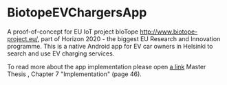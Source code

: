 # BiotopeEVChargersApp

A proof-of-concept for EU IoT project bIoTope http://www.biotope-project.eu/, part of Horizon 2020 - the biggest EU Research and Innovation programme. 
This is a native Android app for EV car owners in Helsinki to search and use EV charging services.

To read more about the app implementation please open [a link](https://github.com/AnastasiaKarpenko/BiotopeEVChargersApp/blob/master/master_Karpenko_Anastasiia_2017.pdf) Master Thesis , Chapter 7 "Implementation" (page 46). 
